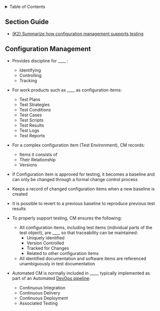 <details>
  <summary>Table of Contents</summary>
  <ul>
    <li><a href="/README.md">Home</a></li>
    <li><a href="Chapter_5_Home.md">Chapter Home</a></li>
    <li><a href="Section_1.md">Section 1</a></li>
    <li><a href="Section_2.md">Section 2</a></li>
    <li><a href="Section_3.md">Section 3</a></li>
    <li><a href="Section_4.md">Section 4</a></li>
    <li><a href="Section_5.md">Section 5</a></li>
  </ul>
</details>

## Section Guide
- [(K2) Summarize how configuration management supports testing](Section_4.md)

<a id=54></a>

## Configuration Management
- Provides discipline for \_\_\_\_ :
  - Identifying
  - Controlling
  - Tracking
- For work products such as \_\_\_\_ as configuration items:
  - Test Plans
  - Test Strategies
  - Test Conditions
  - Test Cases
  - Test Scripts
  - Test Results
  - Test Logs
  - Test Reports

- For a complex configuration item (Test Environment), CM records:
  - Items it consists of
  - Their Relationship
  - Versions

- If Configuration item is approved for testing, it becomes a baseline and can only be changed through a formal change control process

- Keeps a record of changed configuration items when a new baseline is created

- It is possible to revert to a previous baseline to reproduce previous test results

- To properly support testing, CM ensures the following:
  - All configuration items, including test items (individual parts of the test object), are \_\_\_\_ so that traceability can be maintained:
    - Uniquely identified
    - Version Controlled
    - Tracked for Changes
    - Related to other configuration items
  - All identified documentation and software items are referenced unambiguously in test documentation

- Automated CM is normally included in \_\_\_\_, typically implemented as part of an Automated [DevOps pipeline](/Chapters/Chapter%202/Section_1.md#214):
  - Continuous Integration
  - Continuous Delivery
  - Continuous Deployment
  - Associated Testing 